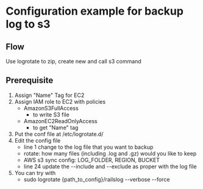 # Configuration example for backup log to s3

## Flow
Use logrotate to zip, create new and call s3 command

## Prerequisite
1. Assign "Name" Tag for EC2
2. Assign IAM role to EC2 with policies
	* AmazonS3FullAccess
		* to write S3 file
	* AmazonEC2ReadOnlyAccess
		* to get "Name" tag
3. Put the conf file at /etc/logrotate.d/
4. Edit the config file
	* line  1 change to the log file that you want to backup
	* rotate: how many files (including .log and .gz) would you like to keep
	* AWS s3 sync config: LOG_FOLDER, REGION, BUCKET
	* line 24 update the --include and --exclude as proper with the log file
5. You can try with
	* sudo logrotate {path_to_config}/railslog --verbose --force

